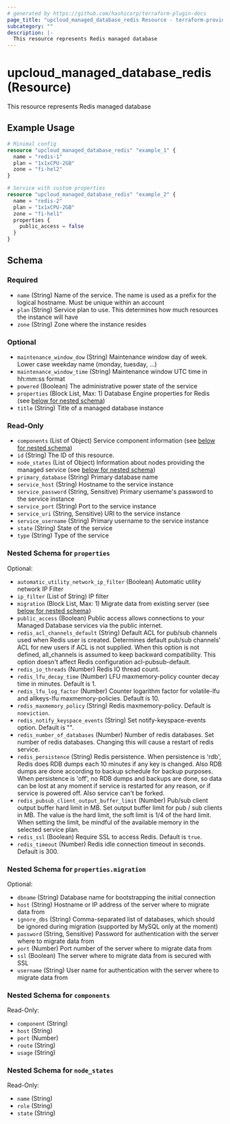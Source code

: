 ```yaml
---
# generated by https://github.com/hashicorp/terraform-plugin-docs
page_title: "upcloud_managed_database_redis Resource - terraform-provider-upcloud"
subcategory: ""
description: |-
  This resource represents Redis managed database
---
```


# upcloud_managed_database_redis (Resource)

This resource represents Redis managed database

## Example Usage

```terraform
# Minimal config
resource "upcloud_managed_database_redis" "example_1" {
  name = "redis-1"
  plan = "1x1xCPU-2GB"
  zone = "fi-hel2"
}

# Service with custom properties
resource "upcloud_managed_database_redis" "example_2" {
  name = "redis-2"
  plan = "1x1xCPU-2GB"
  zone = "fi-hel1"
  properties {
    public_access = false
  }
}
```

<!-- schema generated by tfplugindocs -->
## Schema

### Required

- `name` (String) Name of the service. The name is used as a prefix for the logical hostname. Must be unique within an account
- `plan` (String) Service plan to use. This determines how much resources the instance will have
- `zone` (String) Zone where the instance resides

### Optional

- `maintenance_window_dow` (String) Maintenance window day of week. Lower case weekday name (monday, tuesday, ...)
- `maintenance_window_time` (String) Maintenance window UTC time in hh:mm:ss format
- `powered` (Boolean) The administrative power state of the service
- `properties` (Block List, Max: 1) Database Engine properties for Redis (see [below for nested schema](#nestedblock--properties))
- `title` (String) Title of a managed database instance

### Read-Only

- `components` (List of Object) Service component information (see [below for nested schema](#nestedatt--components))
- `id` (String) The ID of this resource.
- `node_states` (List of Object) Information about nodes providing the managed service (see [below for nested schema](#nestedatt--node_states))
- `primary_database` (String) Primary database name
- `service_host` (String) Hostname to the service instance
- `service_password` (String, Sensitive) Primary username's password to the service instance
- `service_port` (String) Port to the service instance
- `service_uri` (String, Sensitive) URI to the service instance
- `service_username` (String) Primary username to the service instance
- `state` (String) State of the service
- `type` (String) Type of the service

<a id="nestedblock--properties"></a>
### Nested Schema for `properties`

Optional:

- `automatic_utility_network_ip_filter` (Boolean) Automatic utility network IP Filter
- `ip_filter` (List of String) IP filter
- `migration` (Block List, Max: 1) Migrate data from existing server (see [below for nested schema](#nestedblock--properties--migration))
- `public_access` (Boolean) Public access allows connections to your Managed Database services via the public internet.
- `redis_acl_channels_default` (String) Default ACL for pub/sub channels used when Redis user is created. Determines default pub/sub channels' ACL for new users if ACL is not supplied. When this option is not defined, all_channels is assumed to keep backward compatibility. This option doesn't affect Redis configuration acl-pubsub-default.
- `redis_io_threads` (Number) Redis IO thread count.
- `redis_lfu_decay_time` (Number) LFU maxmemory-policy counter decay time in minutes. Default is 1.
- `redis_lfu_log_factor` (Number) Counter logarithm factor for volatile-lfu and allkeys-lfu maxmemory-policies. Default is 10.
- `redis_maxmemory_policy` (String) Redis maxmemory-policy. Default is `noeviction`.
- `redis_notify_keyspace_events` (String) Set notify-keyspace-events option. Default is "".
- `redis_number_of_databases` (Number) Number of redis databases. Set number of redis databases. Changing this will cause a restart of redis service.
- `redis_persistence` (String) Redis persistence. When persistence is 'rdb', Redis does RDB dumps each 10 minutes if any key is changed. Also RDB dumps are done according to backup schedule for backup purposes. When persistence is 'off', no RDB dumps and backups are done, so data can be lost at any moment if service is restarted for any reason, or if service is powered off. Also service can't be forked.
- `redis_pubsub_client_output_buffer_limit` (Number) Pub/sub client output buffer hard limit in MB. Set output buffer limit for pub / sub clients in MB. The value is the hard limit, the soft limit is 1/4 of the hard limit. When setting the limit, be mindful of the available memory in the selected service plan.
- `redis_ssl` (Boolean) Require SSL to access Redis. Default is `true`.
- `redis_timeout` (Number) Redis idle connection timeout in seconds. Default is 300.

<a id="nestedblock--properties--migration"></a>
### Nested Schema for `properties.migration`

Optional:

- `dbname` (String) Database name for bootstrapping the initial connection
- `host` (String) Hostname or IP address of the server where to migrate data from
- `ignore_dbs` (String) Comma-separated list of databases, which should be ignored during migration (supported by MySQL only at the moment)
- `password` (String, Sensitive) Password for authentication with the server where to migrate data from
- `port` (Number) Port number of the server where to migrate data from
- `ssl` (Boolean) The server where to migrate data from is secured with SSL
- `username` (String) User name for authentication with the server where to migrate data from



<a id="nestedatt--components"></a>
### Nested Schema for `components`

Read-Only:

- `component` (String)
- `host` (String)
- `port` (Number)
- `route` (String)
- `usage` (String)


<a id="nestedatt--node_states"></a>
### Nested Schema for `node_states`

Read-Only:

- `name` (String)
- `role` (String)
- `state` (String)


